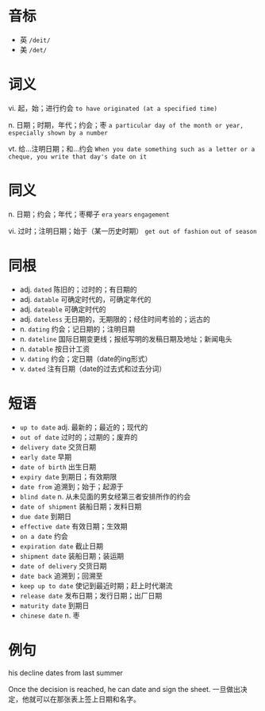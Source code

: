 # 音标

- 英 `/deit/`
- 美 `/det/`

# 词义

vi. 起，始；进行约会
`to have originated (at a specified time) `

n. 日期；时期，年代；约会；枣
`a particular day of the month or year, especially shown by a number`

vt. 给…注明日期；和…约会
`When you date something such as a letter or a cheque, you write that day's date on it`

# 同义

n. 日期；约会；年代；枣椰子
`era` `years` `engagement`

vi. 过时；注明日期；始于（某一历史时期）
`get out of fashion` `out of season`

# 同根

- adj. `dated` 陈旧的；过时的；有日期的
- adj. `datable` 可确定时代的，可确定年代的
- adj. `dateable` 可确定时代的
- adj. `dateless` 无日期的，无期限的；经住时间考验的；远古的
- n. `dating` 约会；记日期的；注明日期
- n. `dateline` 国际日期变更线；报纸写明的发稿日期及地址；新闻电头
- n. `datable` 按日计工资
- v. `dating` 约会；定日期（date的ing形式）
- v. `dated` 注有日期（date的过去式和过去分词）

# 短语

- `up to date` adj. 最新的；最近的；现代的
- `out of date` 过时的；过期的；废弃的
- `delivery date` 交货日期
- `early date` 早期
- `date of birth` 出生日期
- `expiry date` 到期日；有效期限
- `date from` 追溯到；始于；起源于
- `blind date` n. 从未见面的男女经第三者安排所作的约会
- `date of shipment` 装船日期；发料日期
- `due date` 到期日
- `effective date` 有效日期；生效期
- `on a date` 约会
- `expiration date` 截止日期
- `shipment date` 装船日期；装运期
- `date of delivery` 交货日期
- `date back` 追溯到；回溯至
- `keep up to date` 使记到最近时期；赶上时代潮流
- `release date` 发布日期；发行日期；出厂日期
- `maturity date` 到期日
- `chinese date` n. 枣

# 例句

his decline dates from last summer


Once the decision is reached, he can date and sign the sheet.
一旦做出决定，他就可以在那张表上签上日期和名字。


